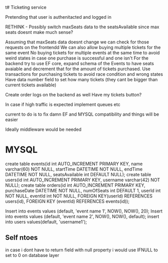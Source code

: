 t# Ticketing service

Pretending that user is authenitacted and logged in

RETHINK - Possibly switch maxSeats data to the seatsAvailable since max seats doesnt make much sense?

Assuming that maxSeats data doesnt change we can check for those requests on the frontendd
We can also allow buying multiple tickets for the same event
No buying tickets for multiple events at the same time to avoid weird states in case one purchase is successful and one isn't
For the backend try to use EF core, expand schema of the Events to have seats avaiable and decrement that for the amount of tickets purchased.
Use transactions for purchasing tickets to avoid race condition and wrong states
Have data number field to set how many tickets (they cant be bigger than current tickets available)

Create order logs on the backend as well
Have my tickets button?

In case if high traffic is expected implement queues etc

current to do is to fix damn EF and MYSQL compatibility and things will be easier

Ideally middleware would be needed
# MYSQL
create table events(id int AUTO_INCREMENT PRIMARY KEY, name varchar(60) NOT NULL, startTime DATETIME NOT NULL, endTime DATETIME NOT NULL, seatsAvailable int DEFAULT NULL);
create table users(id int AUTO_INCREMENT PRIMARY KEY, username varchar(42) NOT NULL);
create table orders(id int AUTO_INCREMENT PRIMARY KEY, purchaseDate DATETIME NOT NULL, numOfSeats int DEFAULT 1, userId int NOT NULL, eventId int NOT NULL, FOREIGN KEY(userId) REFERENCES users(id), FOREIGN KEY (eventId) REFERENCES events(id));

Insert into events values (default, 'event name 1', NOW(), NOW(), 20);
Insert into events values (default, 'event name 2', NOW(), NOW(), default);
insert into users values(default, 'username1');

## Self ntoes
in case i dont have to return field with null property i would use IFNULL to set to 0 on database layer

